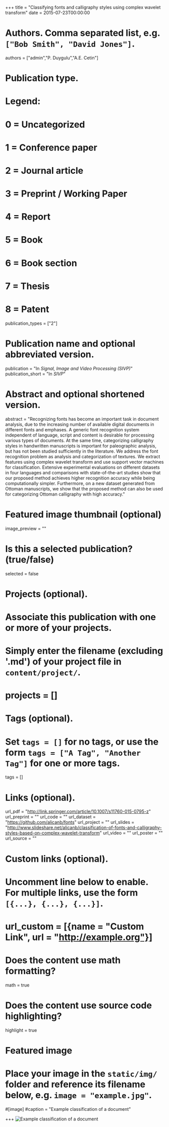 +++
title = "Classifying fonts and calligraphy styles using complex wavelet transform"
date = 2015-07-23T00:00:00

# Authors. Comma separated list, e.g. `["Bob Smith", "David Jones"]`.
authors = ["admin","P. Duygulu","A.E. Cetin"]

# Publication type.
# Legend:
# 0 = Uncategorized
# 1 = Conference paper
# 2 = Journal article
# 3 = Preprint / Working Paper
# 4 = Report
# 5 = Book
# 6 = Book section
# 7 = Thesis
# 8 = Patent
publication_types = ["2"]

# Publication name and optional abbreviated version.
publication = "In *Signal, Image and Video Processing (SIVP)*"
publication_short = "In *SIVP*"

# Abstract and optional shortened version.
abstract = "Recognizing fonts has become an important task in document analysis, due to the increasing number of available digital documents in different fonts and emphases. A generic font recognition system independent of language, script and content is desirable for processing various types of documents. At the same time, categorizing calligraphy styles in handwritten manuscripts is important for paleographic analysis, but has not been studied sufficiently in the literature. We address the font recognition problem as analysis and categorization of textures. We extract features using complex wavelet transform and use support vector machines for classification. Extensive experimental evaluations on different datasets in four languages and comparisons with state-of-the-art studies show that our proposed method achieves higher recognition accuracy while being computationally simpler. Furthermore, on a new dataset generated from Ottoman manuscripts, we show that the proposed method can also be used for categorizing Ottoman calligraphy with high accuracy."

# Featured image thumbnail (optional)
image_preview = ""

# Is this a selected publication? (true/false)
selected = false

# Projects (optional).
#   Associate this publication with one or more of your projects.
#   Simply enter the filename (excluding '.md') of your project file in `content/project/`.
# projects = []

# Tags (optional).
#   Set `tags = []` for no tags, or use the form `tags = ["A Tag", "Another Tag"]` for one or more tags.
tags = []

# Links (optional).
url_pdf = "http://link.springer.com/article/10.1007/s11760-015-0795-z"
url_preprint = ""
url_code = ""
url_dataset = "https://github.com/alicanb/fonts"
url_project = ""
url_slides = "http://www.slideshare.net/alicanb/classification-of-fonts-and-calligraphy-styles-based-on-complex-wavelet-transform"
url_video = ""
url_poster = ""
url_source = ""

# Custom links (optional).
#   Uncomment line below to enable. For multiple links, use the form `[{...}, {...}, {...}]`.
# url_custom = [{name = "Custom Link", url = "http://example.org"}]

# Does the content use math formatting?
math = true

# Does the content use source code highlighting?
highlight = true

# Featured image
# Place your image in the `static/img/` folder and reference its filename below, e.g. `image = "example.jpg"`.
#[image]
#caption = "Example classification of a document"

+++
![Example classification of a document](fonts.png "Example classification of a document")

